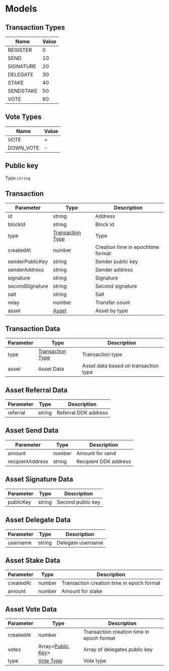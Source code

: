 # Models

## Transaction Types

| Name      | Value |
|-----------|-------|
| REGISTER  | 0     |
| SEND      | 10    |
| SIGNATURE | 20    |
| DELEGATE  | 30    |
| STAKE     | 40    |
| SENDSTAKE | 50    |
| VOTE      | 60    |

## Vote Types

| Name      | Value |
|-----------|-------|
| VOTE      | +     |
| DOWN_VOTE | -     |

## Public key

Type `string`

## Transaction

| Parameter       | Type                                   | Description                       |
|-----------------|----------------------------------------|-----------------------------------|
| id              | string                                 | Address                           |
| blockId         | string                                 | Block id                          |
| type            | [Transaction Type](#transaction-types) | Type                              |
| createdAt       | number                                 | Creation time in epochtime format |
| senderPublicKey | string                                 | Sender public key                 |
| senderAddress   | string                                 | Sender address                    |
| signature       | string                                 | Signature                         |
| secondSignature | string                                 | Second signature                  |
| salt            | string                                 | Salt                              |
| relay           | number                                 | Transfer count                    |
| asset           | [Asset](#asset)                        | Asset by type                     |

## Transaction Data

| Parameter | Type                                   | Description                          |
|-----------|----------------------------------------|--------------------------------------|
| type      | [Transaction Type](#transaction-types) | Transaction type                     |
| asset     | Asset Data                             | Asset data based on transaction type |

## Asset Referral Data

| Parameter        | Type   | Description           |
|------------------|--------|-----------------------|
| referral         | string | Referral DDK address  |

## Asset Send Data

| Parameter        | Type   | Description           |
|------------------|--------|-----------------------|
| amount           | number | Amount for send       |
| recipientAddress | string | Recipient DDK address |

## Asset Signature Data

| Parameter        | Type   | Description           |
|------------------|--------|-----------------------|
| publicKey        | string | Second public key     |

## Asset Delegate Data

| Parameter        | Type   | Description           |
|------------------|--------|-----------------------|
| username         | string | Delegate username     |

## Asset Stake Data

| Parameter        | Type   | Description                               |
|------------------|--------|-------------------------------------------|
| createdAt        | number | Transaction creation time in epoch format |
| amount           | number | Amount for stake                          |

## Asset Vote Data

| Parameter        | Type                                      | Description                               |
|------------------|-------------------------------------------|-------------------------------------------|
| createdAt        | number                                    | Transaction creation time in epoch format |
| votes            | Array<[Public Key](models.md#public-key)> | Array of delegates public key             |
| type             | [Vote Type](#vote-types)                  | Vote type                                 |
